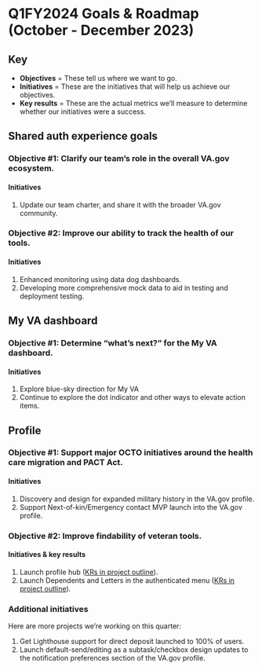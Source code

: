 # Q1FY2024 Goals & Roadmap (October - December 2023)

## Key

- **Objectives** = These tell us where we want to go.
- **Initiatives** = These are the initiatives that will help us achieve our objectives.
- **Key results** = These are the actual metrics we’ll measure to determine whether our initiatives were a success.

## Shared auth experience goals

### Objective #1: Clarify our team’s role in the overall VA.gov ecosystem.

#### Initiatives 
1. Update our team charter, and share it with the broader VA.gov community.

### Objective #2: Improve our ability to track the health of our tools.

#### Initiatives

1. Enhanced monitoring using data dog dashboards.
2. Developing more comprehensive mock data to aid in testing and deployment testing.

## My VA dashboard

### Objective #1: Determine “what’s next?” for the My VA dashboard.

#### Initiatives

1. Explore blue-sky direction for My VA
2. Continue to explore the dot indicator and other ways to elevate action items.

## Profile

### Objective #1: Support major OCTO initiatives around the health care migration and PACT Act.

#### Initiatives

1. Discovery and design for expanded military history in the VA.gov profile.
2. Support Next-of-kin/Emergency contact MVP launch into the VA.gov profile.

### Objective #2: Improve findability of veteran tools.

#### Initiatives & key results

1. Launch profile hub ([KRs in project outline](https://github.com/department-of-veterans-affairs/va.gov-team/tree/master/products/identity-personalization/profile/hub/mvp#measuring-success)).
2. Launch Dependents and Letters in the authenticated menu ([KRs in project outline](https://github.com/department-of-veterans-affairs/va.gov-team/tree/master/products/identity-personalization/authenticated-menu/add-dependents-letter#measuring-success)).

### Additional initiatives

Here are more projects we’re working on this quarter:

1. Get Lighthouse support for direct deposit launched to 100% of users.
2. Launch default-send/editing as a subtask/checkbox design updates to the notification preferences section of the VA.gov profile.

